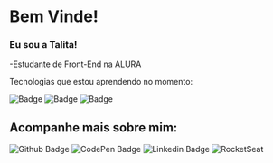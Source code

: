 
# Bem Vinde!

### Eu sou a Talita!

-Estudante de Front-End na ALURA  

<p>Tecnologias que estou aprendendo no momento:</p> 

![Badge](https://img.shields.io/badge/HTML5-E34F26?style=for-the-badge&logo=html5&logoColor=white)  ![Badge](https://img.shields.io/badge/CSS3-1572B6?style=for-the-badge&logo=css3&logoColor=ghost) ![Badge](https://img.shields.io/badge/JavaScript-323330?style=for-the-badge&logo=javascript&logoColor=ghost)
 
## Acompanhe mais sobre mim: 
![Github Badge](https://img.shields.io/badge/-Github-000?style=flat-square&logo=Github&logoColor=white&link=https://github.com/TalitaVial)
![CodePen Badge](https://img.shields.io/badge/Codepen-000000?style=for-the-badge&logo=codepen&logoColor=white&link=https://codepen.io/talitavial)
![Linkedin Badge](https://img.shields.io/badge/-LinkedIn-blue?style=flat-square&logo=Linkedin&logoColor=white&link=(https://www.linkedin.com/in/talita-vial-%F0%9F%8F%B3%EF%B8%8F%E2%80%8D%F0%9F%8C%88-4577911b2/))
![RocketSeat](https://img.shields.io/badge/-Rocketseat-%237159c1?style=flat-square&logo=badge&logo=RocketSeat&logoColor=white&link=https://app.rocketseat.com.br/me/talita-vial-00050)

